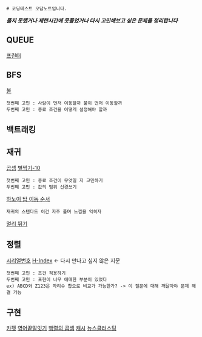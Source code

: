     # 코딩테스트 오답노트입니다.

***풀지 못했거나 제한시간에 못풀었거나 다시 고민해보고 싶은 문제를 정리합니다***
## QUEUE
[프린터](https://school.programmers.co.kr/learn/courses/30/lessons/42587)
## BFS
[불](https://www.acmicpc.net/problem/5427)
```
첫번째 고민 : 사람이 먼저 이동할까 불이 먼저 이동할까
두번째 고민 : 종료 조건을 어떻게 설정해야 할까
```
## 백트래킹
## 재귀
[곱셈](https://www.acmicpc.net/problem/1629)
[별찍기-10](https://www.acmicpc.net/problem/2447)
```
첫번째 고민 : 종료 조건이 무엇일 지 고민하기
두번째 고민 : 값의 범위 신경쓰기
```
[하노이 탑 이동 순서](https://www.acmicpc.net/problem/11729)
```
재귀의 스탠다드 이건 자주 풀며 느낌을 익히자
```
[멀리 뛰기](https://school.programmers.co.kr/learn/courses/30/lessons/12914?language=cpp)  
## 정렬
[시리얼번호](https://www.acmicpc.net/problem/1431)
[H-Index](https://school.programmers.co.kr/learn/courses/30/lessons/42747#) <- 다시 만나고 싶지 않은 지문
```
첫번째 고민 : 조건 적용하기
두번째 고민 : 표현이 너무 애매한 부분이 있었다
ex) ABCD와 Z123은 자리수 합으로 비교가 가능한가? -> 이 질문에 대해 깨달아야 문제 해결 가능
```
## 구현
[카펫](https://school.programmers.co.kr/learn/courses/30/lessons/42842?language=cpp)
[영어끝말잇기](https://school.programmers.co.kr/learn/courses/30/lessons/12981)
[행렬의 곱셈](https://school.programmers.co.kr/learn/courses/30/lessons/12949)
[캐시](https://school.programmers.co.kr/learn/courses/30/lessons/17680)
[뉴스클러스팅](https://school.programmers.co.kr/learn/courses/30/lessons/17677?language=c++)
